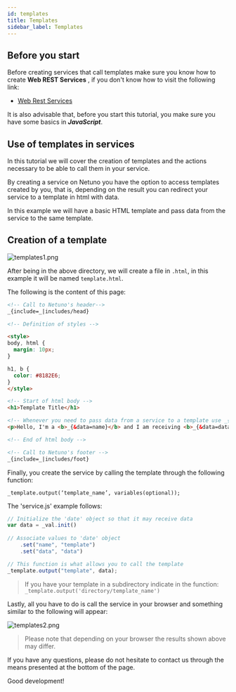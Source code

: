 ```yaml
---
id: templates
title: Templates
sidebar_label: Templates
---
```


## Before you start
Before creating services that call templates make sure you know how to create **Web REST Services** , if you don't know how to visit the following link:

* [Web Rest Services](web-rest-services.md)

It is also advisable that, before you start this tutorial, you make sure you have some basics in _**JavaScript**_.

## Use of templates in services

In this tutorial we will cover the creation of templates and the actions necessary to be able to call them in your service.

By creating a service on Netuno you have the option to access templates created by you, that is, depending on the result you can redirect your service to a template in html with data.

In this example we will have a basic HTML template and pass data from the service to the same template.

## Creation of a template

![templates1.png](assets/templates1.png)

After being in the above directory, we will create a file in `.html`, in this example it will be named `template.html`.

The following is the content of this page:

```html
<!-- Call to Netuno's header-->
_{include=_|includes/head}

<!-- Definition of styles -->

<style>
body, html {
  margin: 10px;
}

h1, b {
  color: #8182E6;
}
</style>

<!-- Start of html body -->
<h1>Template Title</h1>

<!-- Whenever you need to pass data from a service to a template use _{&variable} -->
<p>Hello, I'm a <b>_{&data=name}</b> and I am receiving <b>_{&data=data}</b> from a service!</p>

<!-- End of html body -->

<!-- Call to Netuno's footer -->
_{include=_|includes/foot}
```

Finally, you create the service by calling the template through the following function:

`_template.output(‘template_name’, variables(optional));`

The 'service.js' example follows:

```javascript
// Initialize the 'date' object so that it may receive data
var data = _val.init()
    
// Associate values to 'date' object
    .set("name", "template")
    .set("data", "data")

// This function is what allows you to call the template
_template.output("template", data);
```

> If you have your template in a subdirectory indicate in the function: `_template.output('directory/template_name')`

Lastly, all you have to do is call the service in your browser and something similar to the following will appear:

![templates2.png](assets/templates2.png)

> Please note that depending on your browser the results shown above may differ.

If you have any questions, please do not hesitate to contact us through the means presented at the bottom of the page.

Good development!
